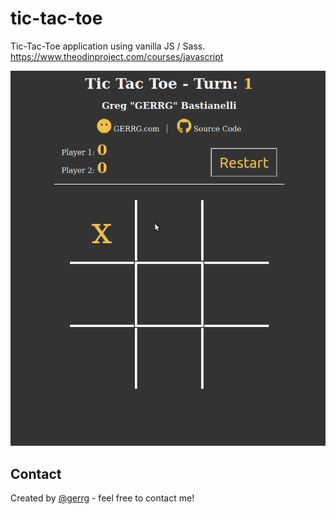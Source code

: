 # tic-tac-toe
Tic-Tac-Toe application using vanilla JS / Sass. https://www.theodinproject.com/courses/javascript

![](img/tic-tac-toe.gif)

## Contact
Created by [@gerrg](http://www.gerrg.com/) - feel free to contact me!


